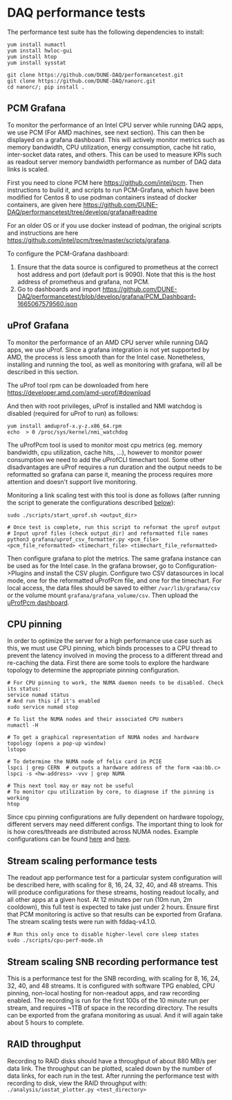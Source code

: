 # DAQ performance tests

The performance test suite has the following dependencies to install:

```
yum install numactl
yum install hwloc-gui
yum install htop
yum install sysstat

git clone https://github.com/DUNE-DAQ/performancetest.git
git clone https://github.com/DUNE-DAQ/nanorc.git
cd nanorc/; pip install .
```

## PCM Grafana

To monitor the performance of an Intel CPU server while running DAQ apps, we use PCM (For AMD machines, see next section). This can then be displayed on a grafana dashboard. This will actively monitor metrics such as memory bandwidth, CPU utilization, energy consumption, cache hit ratio, inter-socket data rates, and others. This can be used to measure KPIs such as readout server memory bandwidth performance as number of DAQ data links is scaled.

First you need to clone PCM here https://github.com/intel/pcm. Then instructions to build it, and scripts to run PCM-Grafana, which have been modified for Centos 8 to use podman containers instead of docker containers, are given here https://github.com/DUNE-DAQ/performancetest/tree/develop/grafana#readme

For an older OS or if you use docker instead of podman, the original scripts and instructions are here https://github.com/intel/pcm/tree/master/scripts/grafana.

To configure the PCM-Grafana dashboard:
1. Ensure that the data source is configured to prometheus at the correct host address and port (default port is 9090). Note that this is the host address of prometheus and grafana, not PCM.
2. Go to dashboards and import https://github.com/DUNE-DAQ/performancetest/blob/develop/grafana/PCM_Dashboard-1665067579560.json

## uProf Grafana

To monitor the performance of an AMD CPU server while running DAQ apps, we use uProf. Since a grafana integration is not yet supported by AMD, the process is less smooth than for the Intel case. Nonetheless, installing and running the tool, as well as monitoring with grafana, will all be described in this section.

The uProf tool rpm can be downloaded from here https://developer.amd.com/amd-uprof/#download

And then with root privileges, uProf is installed and NMI watchdog is disabled (required for uProf to run) as follows: 
```
yum install amduprof-x.y-z.x86_64.rpm
echo  > 0 /proc/sys/kernel/nmi_watchdog 
```

The uProfPcm tool is used to monitor most cpu metrics (eg. memory bandwidth, cpu utilization, cache hits, ...), however to monitor power consumption we need to add the uProfCLI timechart tool. Some other disadvantages are uProf requires a run duration and the output needs to be reformatted so grafana can parse it, meaning the process requires more attention and doesn't support live monitoring. 

Monitoring a link scaling test with this tool is done as follows (after running the script to generate the configurations described [below](https://github.com/DUNE-DAQ/performancetest#link-scaling-performance-tests)):

```
sudo ./scripts/start_uprof.sh <output_dir>

# Once test is complete, run this script to reformat the uprof output
# Input uprof files (check output_dir) and reformatted file names
python3 grafana/uprof_csv_formatter.py <pcm_file> <pcm_file_reformatted> <timechart_file> <timechart_file_reformatted>
```

Then configure grafana to plot the metrics. The same grafana instance can be used as for the Intel case. In the grafana browser, go to Configuration->Plugins and install the CSV plugin. Configure two CSV datasources in local mode, one for the reformatted uProfPcm file, and one for the timechart. For local access, the data files should be saved to either `/var/lib/grafana/csv` or the volume mount `grafana/grafana_volume/csv`. Then upload the [uProfPcm dashboard](https://github.com/DUNE-DAQ/performancetest/blob/develop/grafana/uProf_PCM_Dashboard.json). 

## CPU pinning

In order to optimize the server for a high performance use case such as this, we must use CPU pinning, which binds processes to a CPU thread to prevent the latency involved in moving the process to a different thread and re-caching the data. First there are some tools to explore the hardware topology to determine the appropriate pinning configuration. 

```
# For CPU pinning to work, the NUMA daemon needs to be disabled. Check its status:
service numad status
# And run this if it's enabled
sudo service numad stop  

# To list the NUMA nodes and their associated CPU numbers
numactl -H

# To get a graphical representation of NUMA nodes and hardware topology (opens a pop-up window)
lstopo

# To determine the NUMA node of felix card in PCIE
lspci | grep CERN  # outputs a hardware address of the form <aa:bb.c> 
lspci -s <hw-address> -vvv | grep NUMA

# This next tool may or may not be useful
# To monitor cpu utilization by core, to diagnose if the pinning is working
htop
```

Since cpu pinning configurations are fully dependent on hardware topology, different servers may need different configs. The important thing to look for is how cores/threads are distributed across NUMA nodes. Example configurations can be found [here](https://github.com/DUNE-DAQ/performancetest/tree/develop/cpupins) and [here](https://github.com/DUNE-DAQ/readoutlibs/blob/develop/config/cpupins).

## Stream scaling performance tests

The readout app performance test for a particular system configuration will be described here, with scaling for 8, 16, 24, 32, 40, and 48 streams. This will produce configurations for these streams, hosting readout locally, and all other apps at a given host. At 12 minutes per run (10m run, 2m cooldown), this full test is expected to take just under 2 hours. Ensure first that PCM monitoring is active so that results can be exported from Grafana. The stream scaling tests were run with fddaq-v4.1.0.

```
# Run this only once to disable higher-level core sleep states
sudo ./scripts/cpu-perf-mode.sh
```

## Stream scaling SNB recording performance test

This is a performance test for the SNB recording, with scaling for 8, 16, 24, 32, 40, and 48 streams. It is configured with software TPG enabled, CPU pinning, non-local hosting for non-readout apps, and raw recording enabled. The recording is run for the first 100s of the 10 minute run per stream, and requires ~1TB of space in the recording directory. The results can be exported from the grafana monitoring as usual. And it will again take about 5 hours to complete.

## RAID throughput

Recording to RAID disks should have a throughput of about 880 MB/s per data link. The throughput can be plotted, scaled down by the number of data links, for each run in the test. After running the performance test with recording to disk, view the RAID throughput with: `./analysis/iostat_plotter.py <test_directory>`

